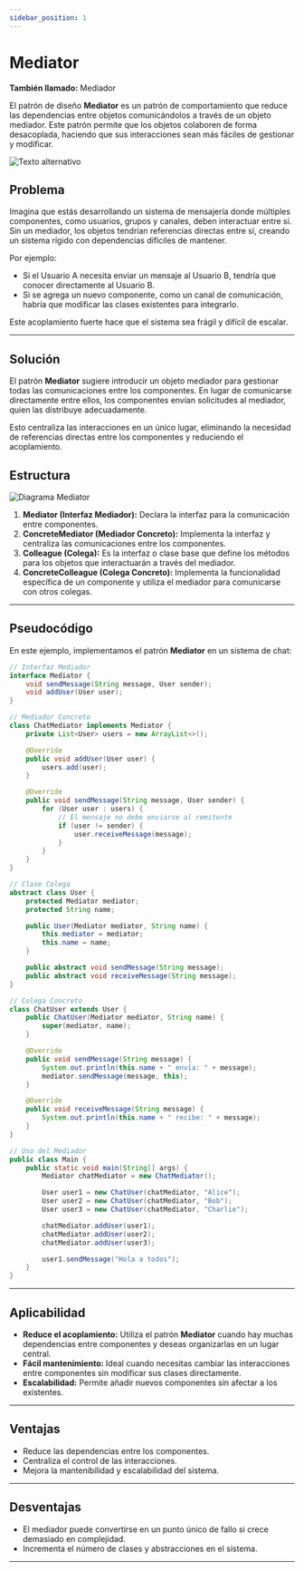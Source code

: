 ```yaml
---
sidebar_position: 1
---
```


# Mediator


**También llamado:** Mediador

El patrón de diseño **Mediator** es un patrón de comportamiento que reduce las dependencias entre objetos comunicándolos a través de un objeto mediador. Este patrón permite que los objetos colaboren de forma desacoplada, haciendo que sus interacciones sean más fáciles de gestionar y modificar.

![Texto alternativo](/img/imagen21.png)

## Problema

Imagina que estás desarrollando un sistema de mensajería donde múltiples componentes, como usuarios, grupos y canales, deben interactuar entre sí. Sin un mediador, los objetos tendrían referencias directas entre sí, creando un sistema rígido con dependencias difíciles de mantener. 

Por ejemplo:
- Si el Usuario A necesita enviar un mensaje al Usuario B, tendría que conocer directamente al Usuario B.
- Si se agrega un nuevo componente, como un canal de comunicación, habría que modificar las clases existentes para integrarlo.

Este acoplamiento fuerte hace que el sistema sea frágil y difícil de escalar.

---

## Solución

El patrón **Mediator** sugiere introducir un objeto mediador para gestionar todas las comunicaciones entre los componentes. En lugar de comunicarse directamente entre ellos, los componentes envían solicitudes al mediador, quien las distribuye adecuadamente.

Esto centraliza las interacciones en un único lugar, eliminando la necesidad de referencias directas entre los componentes y reduciendo el acoplamiento.



## Estructura

![Diagrama Mediator](https://refactoring.guru/images/patterns/diagrams/mediator/structure.png)

1. **Mediator (Interfaz Mediador):** Declara la interfaz para la comunicación entre componentes.
2. **ConcreteMediator (Mediador Concreto):** Implementa la interfaz y centraliza las comunicaciones entre los componentes.
3. **Colleague (Colega):** Es la interfaz o clase base que define los métodos para los objetos que interactuarán a través del mediador.
4. **ConcreteColleague (Colega Concreto):** Implementa la funcionalidad específica de un componente y utiliza el mediador para comunicarse con otros colegas.

---

## Pseudocódigo

En este ejemplo, implementamos el patrón **Mediator** en un sistema de chat:

```java
// Interfaz Mediador
interface Mediator {
    void sendMessage(String message, User sender);
    void addUser(User user);
}

// Mediador Concreto
class ChatMediator implements Mediator {
    private List<User> users = new ArrayList<>();

    @Override
    public void addUser(User user) {
        users.add(user);
    }

    @Override
    public void sendMessage(String message, User sender) {
        for (User user : users) {
            // El mensaje no debe enviarse al remitente
            if (user != sender) {
                user.receiveMessage(message);
            }
        }
    }
}

// Clase Colega
abstract class User {
    protected Mediator mediator;
    protected String name;

    public User(Mediator mediator, String name) {
        this.mediator = mediator;
        this.name = name;
    }

    public abstract void sendMessage(String message);
    public abstract void receiveMessage(String message);
}

// Colega Concreto
class ChatUser extends User {
    public ChatUser(Mediator mediator, String name) {
        super(mediator, name);
    }

    @Override
    public void sendMessage(String message) {
        System.out.println(this.name + " envía: " + message);
        mediator.sendMessage(message, this);
    }

    @Override
    public void receiveMessage(String message) {
        System.out.println(this.name + " recibe: " + message);
    }
}

// Uso del Mediador
public class Main {
    public static void main(String[] args) {
        Mediator chatMediator = new ChatMediator();

        User user1 = new ChatUser(chatMediator, "Alice");
        User user2 = new ChatUser(chatMediator, "Bob");
        User user3 = new ChatUser(chatMediator, "Charlie");

        chatMediator.addUser(user1);
        chatMediator.addUser(user2);
        chatMediator.addUser(user3);

        user1.sendMessage("Hola a todos");
    }
}
```

---

## Aplicabilidad

- **Reduce el acoplamiento:** Utiliza el patrón **Mediator** cuando hay muchas dependencias entre componentes y deseas organizarlas en un lugar central.
- **Fácil mantenimiento:** Ideal cuando necesitas cambiar las interacciones entre componentes sin modificar sus clases directamente.
- **Escalabilidad:** Permite añadir nuevos componentes sin afectar a los existentes.

---

## Ventajas

- Reduce las dependencias entre los componentes.
- Centraliza el control de las interacciones.
- Mejora la mantenibilidad y escalabilidad del sistema.

---

## Desventajas

- El mediador puede convertirse en un punto único de fallo si crece demasiado en complejidad.
- Incrementa el número de clases y abstracciones en el sistema.

---
